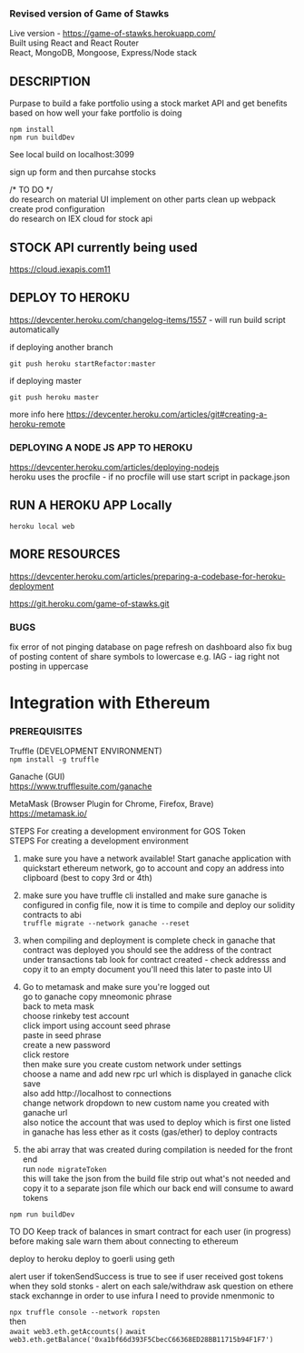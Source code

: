 ### Revised version of Game of Stawks  
Live version - https://game-of-stawks.herokuapp.com/  
Built using React and React Router  
React, MongoDB, Mongoose, Express/Node stack  

## DESCRIPTION  
Purpase to build a fake portfolio using a stock market API and get benefits based on how well
your fake portfolio is doing  

```
npm install
npm run buildDev
```  

See local build on localhost:3099  

sign up form and then purcahse stocks

/* TO DO */  
do research on material UI implement on other parts
clean up webpack 
create prod configuration  
do research on IEX cloud for stock api  

## STOCK API currently being used
https://cloud.iexapis.com11  

## DEPLOY TO HEROKU  
https://devcenter.heroku.com/changelog-items/1557  - will run build script automatically   

if deploying another branch  
```
git push heroku startRefactor:master
``` 
 if deploying master   

```
git push heroku master
```
more info here https://devcenter.heroku.com/articles/git#creating-a-heroku-remote  

### DEPLOYING A NODE JS APP TO HEROKU  
https://devcenter.heroku.com/articles/deploying-nodejs  
heroku uses the procfile - if no procfile will use start script in package.json

## RUN A HEROKU APP Locally  
```
heroku local web
```  

## MORE RESOURCES  
https://devcenter.heroku.com/articles/preparing-a-codebase-for-heroku-deployment  

https://git.heroku.com/game-of-stawks.git


### BUGS  
fix error of not pinging database on page refresh on dashboard
also fix bug of posting content of share symbols to lowercase e.g. IAG - iag right not posting in uppercase

# Integration with Ethereum  

### PREREQUISITES 
Truffle  (DEVELOPMENT ENVIRONMENT)  
```npm install -g truffle```  

Ganache (GUI)  
https://www.trufflesuite.com/ganache  

MetaMask  (Browser Plugin for Chrome, Firefox, Brave)  
https://metamask.io/  


STEPS For creating a development environment for GOS Token    
STEPS For creating a development environment  
1. make sure you have a network available! Start ganache application with quickstart ethereum network, go to account and copy an address into clipboard (best to copy 3rd or 4th)  
2. make sure you have truffle cli installed and make sure ganache is configured in config file, now it is time to compile and deploy our solidity contracts to abi  
```truffle migrate --network ganache --reset```
3. when compiling and deployment is complete
check in ganache that contract was deployed you should see
the address of the contract under transactions tab look for contract created - check addresss and copy it to an empty document you'll need this later to paste into UI  

4. Go to metamask and make sure you're logged out   
go to ganache copy mneomonic phrase  
back to meta mask  
choose rinkeby test account  
click import using account seed phrase  
paste in seed phrase   
create a new password  
click restore  
then make sure you create custom network under settings  
choose a name and add new rpc url which is displayed in ganache click save  
also add http://localhost to connections  
change network dropdown to new custom name you created with ganache url   
also notice the account that was used to deploy which is first one listed in ganache has less ether as it costs (gas/ether) to deploy  contracts    

5. the abi array that was created during compilation is needed for the front end  
run  ```node migrateToken```  
this will take the json from the build file strip out what's not needed and copy it to a separate json file which our back end will consume to award tokens  

`npm run buildDev`


TO DO Keep track of balances in smart contract for each user (in progress)
before making sale warn them about connecting to ethereum

deploy to heroku
deploy to goerli using geth


alert user if tokenSendSuccess is true to see if user received gost tokens when they sold stonks - alert on each sale/withdraw
ask question on ethere stack exchannge in order to use infura I need to provide nmenmonic to 

`npx truffle console --network ropsten`  
then  
`await web3.eth.getAccounts()`
 `await web3.eth.getBalance('0xa1bf66d393F5CbecC66368ED28BB11715b94F1F7')`





